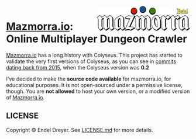 <img src="logo.png?raw=true" width="256" align="right" />

# [Mazmorra.io](https://mazmorra.io): Online Multiplayer Dungeon Crawler

[Mazmorra.io](https://mazmorra.io) has a long history with Colyseus. This project has started to validate the very first versions of Colyseus, as you can see in [commits dating back from 2015](https://github.com/endel/mazmorra/commit/7d2f631a48f8907f5031a3c9a1936d012bbe2090), when the Colyseus version was **0.2**

I've decided to make the **source code available** for mazmorra.io, for educational purposes. It is not open-sourced under a permissive license, though. You are **not allowed** to host your own version, or a modified version of [Mazmorra.io](https://mazmorra.io).

## LICENSE

Copyright © Endel Dreyer. See [LICENSE.md](LICENSE.md) for more details.

